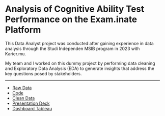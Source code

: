# Analysis of Cognitive Ability Test Performance on the Exam.inate Platform
This Data Analyst project was conducted after gaining experience in data analysis through the Studi Independen MSIB program in 2023 with Karier.mu.

My team and I worked on this dummy project by performing data cleaning and Exploratory Data Analysis (EDA) to generate insights that address the key questions posed by stakeholders.
___
* [Raw Data](./raw_data.xlsx)
* [Code](./karier-mu_project.ipynb)
* [Clean Data](./cleaned_data.xlsx)
* [Presentation Deck](./Presentation_Deck_Kariermu.pdf)
* [Dashboard Tableau](./tableau_dashboard.png)
